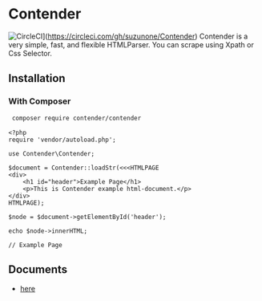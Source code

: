 Contender
============================================
![CircleCI](https://circleci.com/gh/suzunone/Contender.svg?style=svg)](https://circleci.com/gh/suzunone/Contender)
Contender is a very simple, fast, and flexible HTMLParser.
You can scrape using Xpath or Css Selector.


Installation
---------------------------
### With Composer

``` .bash
 composer require contender/contender
```

``` .php
<?php
require 'vendor/autoload.php';

use Contender\Contender;

$document = Contender::loadStr(<<<HTMLPAGE
<div>
    <h1 id="header">Example Page</h1>
    <p>This is Contender example html-document.</p>
</div>
HTMLPAGE);

$node = $document->getElementById('header');

echo $node->innerHTML;

// Example Page

```

Documents
---------------------------------
 - [here](https://github.com/suzunone/Contender/blob/master/doc.md)